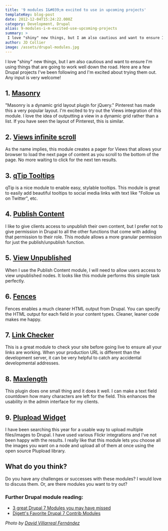 ```yaml
---
title: '9 modules I&#039;m excited to use in upcoming projects'
templateKey: blog-post
date: 2012-12-04T15:24:22.000Z
category: Development, Drupal
alias: 9-modules-i-m-excited-use-upcoming-projects
summary: > 
 I love "shiny" new things, but I am also cautious and want to ensure I'm using things that are going to work well down the road. Here are a few Drupal projects I've been following and I'm excited about trying them out. Any input is very welcome!
author: JD Collier
image: /assets/drupal-modules.jpg
---
```


I love "shiny" new things, but I am also cautious and want to ensure I'm using things that are going to work well down the road. Here are a few Drupal projects I've been following and I'm excited about trying them out. Any input is very welcome!

1. [Masonry](https://www.drupal.org/project/masonry)
----------------------------------------------------

"Masonry is a dynamic grid layout plugin for jQuery." Pinterest has made this a very popular layout. I'm excited to try out the Views integration of this module. I love the idea of outputting a view in a dynamic grid rather than a list. If you have seen the layout of Pinterest, this is similar.

2. [Views infinite scroll](https://www.drupal.org/project/views_infinite_scroll)
--------------------------------------------------------------------------------

As the name implies, this module creates a pager for Views that allows your browser to load the next page of content as you scroll to the bottom of the page. No more waiting to click for the next ten results.

3. [qTip Tooltips](https://www.drupal.org/project/qtip)
-------------------------------------------------------

qTip is a nice module to enable easy, stylable tooltips. This module is great to easily add beautiful tooltips to social media links with text like "Follow us on Twitter", etc.

4. [Publish Content](https://www.drupal.org/project/publishcontent)
-------------------------------------------------------------------

I like to give clients access to unpublish their own content, but I prefer not to give permission in Drupal to all the other functions that come with adding that permission to their role. This module allows a more granular permission for just the publish/unpublish function.

5. [View Unpublished](https://www.drupal.org/project/view_unpublished)
----------------------------------------------------------------------

When I use the Publish Content module, I will need to allow users access to view unpublished nodes. It looks like this module performs this simple task perfectly.

6. [Fences](https://www.drupal.org/project/fences)
--------------------------------------------------

Fences enables a much cleaner HTML output from Drupal. You can specify the HTML output for each field in your content types. Cleaner, leaner code makes me happy.

7. [Link Checker](https://www.drupal.org/project/linkchecker)
-------------------------------------------------------------

This is a great module to check your site before going live to ensure all your links are working. When your production URL is different than the development server, it can be very helpful to catch any accidental developmental addresses.

8. [Maxlength](https://www.drupal.org/project/maxlength)
--------------------------------------------------------

This plugin does one small thing and it does it well. I can make a text field countdown how many characters are left for the field. This enhances the usability in the admin interface for my clients.

9. [Plupload Widget](https://www.drupal.org/project/plup)
---------------------------------------------------------

I have been searching this year for a usable way to upload multiple files/images to Drupal. I have used various Flickr integrations and I've not been happy with the results. I really like that this module lets you choose all the images you want on a node and upload all of them at once using the open source Plupload library.

What do you think?
------------------

Do you have any challenges or successes with these modules? I would love to discuss them. Or, are there modules you want to try out?

### Further Drupal module reading:

*   [3 great Drupal 7 Modules you may have missed](/insights/3-great-drupal-7-modules-you-may-have-missed)
*   [Digett's Favorite Drupal 7 Contrib Modules](/insights/digett-s-favorite-drupal-7-contrib-modules)

_Photo by [David Villarreal Fernández](http://www.flickr.com/photos/davidvillarreal/5042992464/)_